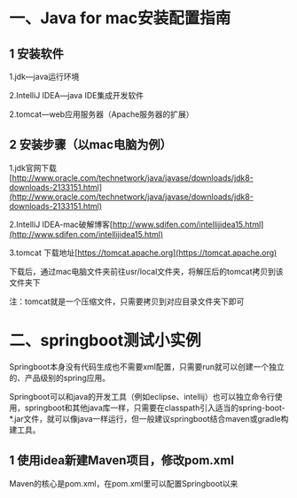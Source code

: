 # 一、Java for mac安装配置指南

## 1 安装软件

1.jdk—java运行环境

2.IntelliJ IDEA—java IDE集成开发软件

2.tomcat—web应用服务器（Apache服务器的扩展）

## 2 安装步骤（以mac电脑为例）

1.jdk官网下载[http://www.oracle.com/technetwork/java/javase/downloads/jdk8-downloads-2133151.html](http://www.oracle.com/technetwork/java/javase/downloads/jdk8-downloads-2133151.html)

2.IntelliJ IDEA-mac破解博客[http://www.sdifen.com/intellijidea15.html](http://www.sdifen.com/intellijidea15.html)

3.tomcat 下载地址[https://tomcat.apache.org](https://tomcat.apache.org)

下载后，通过mac电脑文件夹前往usr/local文件夹，将解压后的tomcat拷贝到该文件夹下

注：tomcat就是一个压缩文件，只需要拷贝到对应目录文件夹下即可

# 二、springboot测试小实例

Springboot本身没有代码生成也不需要xml配置，只需要run就可以创建一个独立的、产品级别的spring应用。

Springboot可以和java的开发工具（例如eclipse、intellij）也可以独立命令行使用，springboot和其他java库一样，只需要在classpath引入适当的spring-boot-\*.jar文件，就可以像java一样运行，但一般建议springboot结合maven或gradle构建工具。

## 1 使用idea新建Maven项目，修改pom.xml

Maven的核心是pom.xml，在pom.xml里可以配置Springboot以来

```

```


